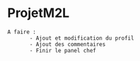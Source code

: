 # ProjetM2L
    A faire : 
           - Ajout et modification du profil
           - Ajout des commentaires
           - Finir le panel chef